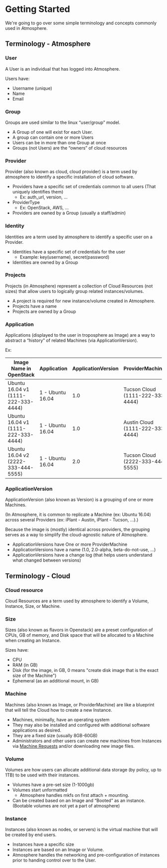 # Getting Started

We're going to go over some simple terminology and concepts commonly used in Atmosphere.

## Terminology - Atmosphere

### User

A User is an individual that has logged into Atmosphere.

Users have:

* Username (unique)
* Name
* Email

### Group

Groups are used similar to the linux “user/group” model.

* A Group of one will exist for each User.
* A group can contain one or more Users
* Users can be in more than one Group at once
* Groups (not Users) are the “owners” of cloud resources

### Provider

Provider (also known as cloud, cloud provider) is a term used by atmosphere to identify a specific installation of cloud software.

* Providers have a specific set of credentials common to all users (That uniquely identifies them)
    * Ex: auth_url, version, …
* ProviderType
    * Ex: OpenStack, AWS, …
* Providers are owned by a Group (usually a staff/admin)

### Identity

Identities are a term used by atmosphere to identify a specific user on a Provider.

* Identities have a specific set of credentials for the user
    * Example: key(username), secret(password)
* Identities are owned by a Group

### Projects

Projects (in Atmosphere) represent a collection of Cloud Resources (not sizes) that allow users to logically group related instances/volumes.

* A project is required for new instance/volume created in Atmosphere.
* Projects have a name
* Projects are owned by a Group

### Application
Applications (displayed to the user in troposphere as Image) are a way to abstract a “history” of related Machines (via ApplicationVersion).

Ex:

 | Image Name in OpenStack | Application | ApplicationVersion | ProviderMachines |
 | --- | --- | --- | --- |
 | Ubuntu 16.04 v1 (1111-222-333-4444) | 1 - Ubuntu 16.04 | 1.0 | Tucson Cloud (1111-222-333-4444)|
 | Ubuntu 16.04 v1 (1111-222-333-4444) | 1 - Ubuntu 16.04 | 1.0 | Austin Cloud (1111-222-333-4444)|
 | Ubuntu 16.04 v2 (2222-333-444-5555) | 1 - Ubuntu 16.04 | 2.0 | Tucson Cloud (2222-333-444-5555)|

### ApplicationVersion

ApplicationVersion (also known as Version) is a grouping of one or more Machines.

(In Atmosphere, it is common to replicate a Machine (ex: Ubuntu 16.04) across several Providers (ex: iPlant - Austin, iPlant - Tucson, …).)

Because the image is (mostly) identical across providers, the grouping serves as a way to simplify the cloud-agnostic nature of Atmosphere.

* ApplicationVersions have One or more ProviderMachine
* ApplicationVersions have a name (1.0, 2.0-alpha, beta-do-not-use, …)
* ApplicationVersions have a change log (that helps users understand what changed between versions)

## Terminology - Cloud

### Cloud resource
Cloud Resources are a term used by atmosphere to identify a Volume, Instance, Size, or Machine.

### Size
Sizes (also known as flavors in Openstack) are a preset configuration of CPUs, GB of memory, and Disk space that will be allocated to a Machine when creating an Instance.

Sizes have:

* CPU
* RAM (in GB)
* Disk (for the image, in GB, 0 means "create disk image that is the exact size of the Machine")
* Ephemeral (as an additional mount, in GB)

### Machine
Machines (also known as Image, or ProviderMachine) are like a blueprint that will tell the Cloud how to create a new Instance.

* Machines, minimally, have an operating system
* They may also be installed and configured with additional software applications as desired.
* They are a fixed size (usually 8GB-60GB)
* Administrators and other users can create new machines from Instances via [Machine Requests](#concepts-machine_requests) and/or downloading new image files.

### Volume
Volumes are how users can allocate additional data storage (by policy, up to 1TB) to be used with their instances.

* Volumes have a pre-set size (1-1000gb)
* Volumes start unformatted
    * Atmosphere handles mkfs on first attach + mounting.
* Can be created based on an Image and “Booted” as an instance. (Bootable volumes are not yet a part of atmosphere)

### Instance
Instances (also known as nodes, or servers) is the virtual machine that will be created by end users.

* Instances have a specific size
* Instances are based on an Image or Volume.
* Atmosphere handles the networking and pre-configuration of instances prior to handing control over to the User.
